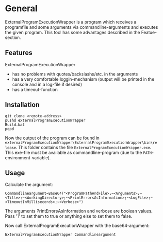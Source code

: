 # General

ExternalProgramExecutionWrapper is a program which receives a programfile and some arguments via commandline-arguments and executes the given program. This tool has some advantages described in the Featue-section.

## Features

ExternalProgramExecutionWrapper
- has no problems with quotes/backslashs/etc. in the arguments
- has a very comfortable loggin-mechanism (output will be printed in the console and in a log-file if desired)
- has a timeout-function

## Installation

```
git clone <remote-address>
pushd externalProgramExecutionWrapper
Build.bat
popd
```

Now the output of the program can be found in `externalProgramExecutionWrapper\ExternalProgramExecutionWrapper\bin\release`. This folder contains the file `ExternalProgramExecutionWrapper.exe`. This exe-file must be available as commandline-program (due to the `PATH`-environment-variable).

## Usage

Calculate the argument:
```
Commandlineargument=Base64("<ProgramPathAndFile>;~<Arguments>;~<Title>;~<WorkingDirectory>;~<PrintErrorsAsInformation>;~<LogFile>;~<TimeoutInMilliseconds>;~<Verbose>")
```
The arguments PrintErrorsAsInformation and verbose are boolean values. Pass '1' to set them to true or anything else to set them to false.

Now call ExternalProgramExecutionWrapper with the base64-argument:
```
ExternalProgramExecutionWrapper Commandlineargument
```
